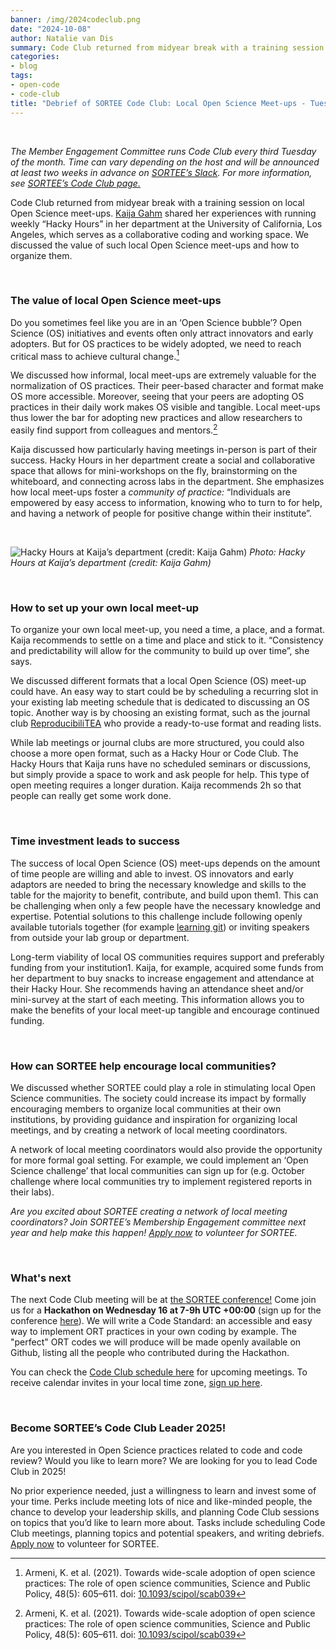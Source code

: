 ```yaml
---
banner: /img/2024codeclub.png
date: "2024-10-08"
author: Natalie van Dis
summary: Code Club returned from midyear break with a training session on local Open Science meet-ups. Kaija Gahm shared her experiences with running weekly “Hacky Hours” in her department at the University of California, Los Angeles, which serves as a collaborative coding and working space. We discussed the value of such local Open Science meet-ups and how to organize them.
categories:
- blog
tags: 
- open-code
- code-club
title: "Debrief of SORTEE Code Club: Local Open Science Meet-ups - Tuesday September 17" 
---
```

&nbsp;

*The Member Engagement Committee runs Code Club every third Tuesday of the month. Time can vary depending on the host and will be announced at least two weeks in advance on [SORTEE’s Slack](https://sortee.org/join). For more information, see [SORTEE’s Code Club page.](https://www.sortee.org/code_club/)*   

Code Club returned from midyear break with a training session on local Open Science meet-ups. [Kaija Gahm](http://kaijagahm.netlify.app/) shared her experiences with running weekly “Hacky Hours” in her department at the University of California, Los Angeles, which serves as a collaborative coding and working space. We discussed the value of such local Open Science meet-ups and how to organize them.  

&nbsp;

### The value of local Open Science meet-ups
Do you sometimes feel like you are in an ‘Open Science bubble’? Open Science (OS) initiatives and events often only attract innovators and early adopters. But for OS practices to be widely adopted, we need to reach critical mass to achieve cultural change.[^1]  

We discussed how informal, local meet-ups are extremely valuable for the normalization of OS practices. Their peer-based character and format make OS more accessible. Moreover,  seeing that your peers are adopting OS practices in their daily work makes OS visible and tangible. Local meet-ups thus lower the bar for adopting new practices and allow researchers to easily find support from colleagues and mentors.[^1]  

Kaija discussed how particularly having meetings in-person is part of their success. Hacky Hours in her department create a social and collaborative space that allows for mini-workshops on the fly, brainstorming on the whiteboard, and connecting across labs in the department. She emphasizes how local meet-ups foster a *community of practice:* “Individuals are empowered by easy access to information, knowing who to turn to for help, and having a network of people for positive change within their institute”.   

&nbsp;

![Hacky Hours at Kaija’s department (credit: Kaija Gahm)](/img/2024codeclub.png)
*Photo: Hacky Hours at Kaija’s department (credit: Kaija Gahm)*

&nbsp;

### How to set up your own local meet-up
To organize your own local meet-up, you need a time, a place, and a format. Kaija recommends to settle on a time and place and stick to it. “Consistency and predictability will allow for the community to build up over time”, she says. 

We discussed different formats that a local Open Science (OS) meet-up could have. An easy way to start could be by scheduling a recurring slot in your existing lab meeting schedule that is dedicated to discussing an OS topic. Another way is by choosing an existing format, such as the journal club [ReproducibiliTEA](https://reproducibilitea.org/getting-started/) who provide a ready-to-use format and reading lists.  

While lab meetings or journal clubs are more structured, you could also choose a more open format, such as a Hacky Hour or Code Club. The Hacky Hours that Kaija runs have no scheduled seminars or discussions, but simply provide a space to work and ask people for help. This type of open meeting requires a longer duration. Kaija recommends 2h so that people can really get some work done. 

&nbsp;

### Time investment leads to success 
The success of local Open Science (OS) meet-ups depends on the amount of time people are willing and able to invest. OS innovators and early adaptors are needed to bring the necessary knowledge and skills to the table for the majority to benefit, contribute, and build upon them1. This can be challenging when only a few people have the necessary knowledge and expertise. Potential solutions to this challenge include following openly available tutorials together (for example [learning git](https://happygitwithr.com/)) or inviting speakers from outside your lab group or department. 

Long-term viability of local OS communities requires support and preferably funding from your institution1. Kaija, for example, acquired some funds from her department to buy snacks to increase engagement and attendance at their Hacky Hour. She recommends having an attendance sheet and/or mini-survey at the start of each meeting. This information allows you to make the benefits of your local meet-up tangible and encourage continued funding.  

&nbsp;

### How can SORTEE help encourage local communities?
We discussed whether SORTEE could play a role in stimulating local Open Science communities. The society could increase its impact by formally encouraging members to organize local communities at their own institutions, by providing guidance and inspiration for organizing local meetings, and by creating a network of local meeting coordinators.    

A network of local meeting coordinators would also provide the opportunity for more formal goal setting. For example, we could implement an ‘Open Science challenge’ that local communities can sign up for (e.g. October challenge where local communities try to implement registered reports in their labs).    

*Are you excited about SORTEE creating a network of local meeting coordinators? Join SORTEE’s Membership Engagement committee next year and help make this happen! [Apply now](https://tinyurl.com/volunteerSORTEE2025) to volunteer for SORTEE.*

&nbsp;

### What's next
The next Code Club meeting will be at [the SORTEE conference!](https://www.sortee.org/upcoming/) Come join us for a **Hackathon on Wednesday 16 at 7-9h UTC +00:00** (sign up for the conference [here](https://events.humanitix.com/sortee-conference-2024)). We will write a Code Standard: an accessible and easy way to implement ORT practices in your own coding by example. The "perfect" ORT codes we will produce will be made openly available on Github, listing all the people who contributed during the Hackathon.

You can check the [Code Club schedule here](https://docs.google.com/spreadsheets/d/1rOOOE7ghPduwtFftG0DJJf0DXVigAdcmQ0xdEwbKQXo/edit?usp=sharing) for upcoming meetings. To receive calendar invites in your local time zone, [sign up here](https://forms.gle/yKrEm6xAKZtom5kt7).    

&nbsp;

### Become SORTEE’s Code Club Leader 2025!
Are you interested in Open Science practices related to code and code review? Would you like to learn more? We are looking for you to lead Code Club in 2025!   

No prior experience needed, just a willingness to learn and invest some of your time. Perks include meeting lots of nice and like-minded people, the chance to develop your leadership skills, and planning Code Club sessions on topics that you’d like to learn more about. Tasks include scheduling Code Club meetings, planning topics and potential speakers, and writing debriefs. [Apply now](https://tinyurl.com/volunteerSORTEE2025) to volunteer for SORTEE.    

[^1]: Armeni, K. et al. (2021). Towards wide-scale adoption of open science practices: The role of open science communities, Science and Public Policy, 48(5): 605–611. doi: [10.1093/scipol/scab039](https://doi.org/10.1093/scipol/scab039)
